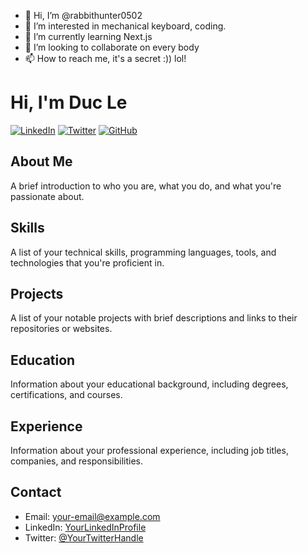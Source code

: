 - 👋 Hi, I’m @rabbithunter0502
- 👀 I’m interested in mechanical keyboard, coding.
- 🌱 I’m currently learning Next.js
- 💞️ I’m looking to collaborate on every body
- 📫 How to reach me, it's a secret :)) lol!

# Hi, I'm Duc Le

[![LinkedIn](https://img.shields.io/badge/LinkedIn-YourLinkedInProfile-blue)](https://www.linkedin.com/in/duc-le-05b120173/)
[![Twitter](https://img.shields.io/badge/Twitter-YourTwitterHandle-blue)](https://twitter.com/YourTwitterHandle)
[![GitHub](https://img.shields.io/badge/GitHub-YourUsername-blue)](https://github.com/YourUsername)

## About Me

A brief introduction to who you are, what you do, and what you're passionate about.

## Skills

A list of your technical skills, programming languages, tools, and technologies that you're proficient in.

## Projects

A list of your notable projects with brief descriptions and links to their repositories or websites.

## Education

Information about your educational background, including degrees, certifications, and courses.

## Experience

Information about your professional experience, including job titles, companies, and responsibilities.

## Contact

- Email: [your-email@example.com](mailto:your-email@example.com)
- LinkedIn: [YourLinkedInProfile](https://linkedin.com/in/YourLinkedInProfile)
- Twitter: [@YourTwitterHandle](https://twitter.com/YourTwitterHandle)


